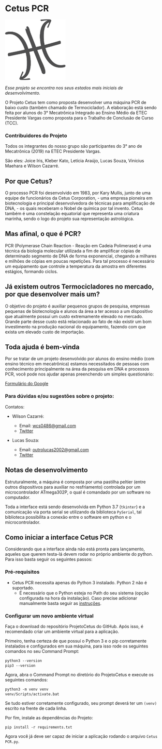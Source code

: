 # Cetus PCR
<img src="https://github.com/WilsonCazarre/ProjetoCetus/blob/master/assets/logo.png" width="200" height="200">

_Esse projeto se encontra nos seus estados mais iniciais de desenvolvimento._

O Projeto Cetus tem como proposta desenvolver uma máquina PCR de baixo custo (também chamado de Termociclador). A elaboração está sendo feita por alunos do 3° Mecatrônica Integrado ao Ensino Médio da ETEC Presidente Vargas como proposta para o Trabalho de Conclusão de Curso (TCC).

### Contribuidores do Projeto
Todos os integrantes do nosso grupo são participantes do 3° ano de Mecatrônica (2019) na ETEC Presidente Vargas. 

São eles: Joice Iris, Kleber Kato, Letícia Araújo, Lucas Souza, Vinicius Maehara e Wilson Cazarré.

## Por que Cetus?

O processo PCR foi desenvolvido em 1983, por Kary Mullis, junto de uma equipe de funcionários da Cetus Corporation, - uma empresa pioneira em biotecnologia e principal desenvolvedora de técnicas para amplificação de DNA, - os quais receberam o Nobel de química por tal invento. Cetus também é uma constelação equatorial que representa uma criatura marinha, sendo o logo do projeto sua representação astrológica.

## Mas afinal, o que é PCR?

PCR (Polymerase Chain Reaction - Reação em Cadeia Polimerase) é uma técnica da biologia molecular utilizada a fim de amplificar cópias de determinado segmento de DNA de forma exponencial, chegando a milhares e milhões de cópias em poucas repetições. Para tal processo é necessário um equipamento que controle a temperatura da amostra em diferentes estágios, formando ciclos.

## Já existem outros Termocicladores no mercado, por que desenvolver mais um?

O objetivo do projeto é auxiliar pequenos grupos de pesquisa, empresas pequenas de biotecnologia e alunos da área a ter acesso a um dispositivo que atualmente possuí um custo extremamente elevado no mercado. Grande parte desse custo está relacionado ao fato de não existir um bom investimento na produção nacional do equipamento, fazendo com que exista um elevado custo de importação.


## Toda ajuda é bem-vinda

Por se tratar de um projeto desenvolvido por alunos do ensino médio (com ensino técnico em mecatrônica) estamos necessitados de pessoas com conhecimento principalmente na área da pesquisa em DNA e processos PCR, você pode nos ajudar apenas preenchendo um simples questionário:

[Formulário do Google](https://docs.google.com/forms/d/e/1FAIpQLSeknZwfgxAJlUGq_nTI-9e_KZr4itc3aowXtJQsjgLXp6w6sQ/viewform)

### Para dúvidas e/ou sugestões sobre o projeto:

Contatos: 
- Wilson Cazarré:
  - Email: wcs0486@gmail.com
  - [Twitter](https://twitter.com/WilsonCazarre)


- Lucas Souza:
  - Email: outrolucas2002@gmail.com
  - [Twitter](https://twitter.com/lukaxfeh)


## Notas de desenvolvimento
Estruturalmente, a máquina é composta por uma pastilha peltier (entre outros dispositivos para auxiliar no resfriamento) controlada por um microcontrolador ATmega302P, o qual é comandado por um software no computador.

Toda a interface está sendo desenvolvida em Python 3.7 (`tkinter`) e a comunicação via porta
serial se utilizando da biblioteca `PySerial`, tal biblioteca possibilita a
conexão entre o software em python e o microcontrolador.

## Como iniciar a interface Cetus PCR
Considerando que a interface ainda não está pronta para lançamento, aqueles que querem testa-lá devem rodar no próprio ambiente do python.
Para isso basta seguir os seguintes passos:

### Pré-requisitos
* Cetus PCR necessita apenas do Python 3 instalado. Python 2 não é suportado.
   * É necessário que o Python esteja no Path do seu sistema (opção configurada na hora da instalação). Caso precise adicionar manualmente basta seguir as [instruções](https://python.org.br/instalacao-windows/).
   

### Configurar um novo ambiente virtual
Faça o download do repositório ProjetoCetus do GitHub.
Após isso, é recomendado criar um ambiente virtual para a aplicação.

Primeiro, tenha certeza de que possuí o Python 3 e o pip corretamente instalados e configurados em sua máquina, 
para isso rode os seguintes comandos no seu Command Prompt:

```
python3 --version
pip3 --version
```

Agora, abra o Command Prompt no diretório do ProjetoCetus e execute os seguintes comandos:

```
python3 -m venv venv
venv/Scripts/activate.bat
```

Se tudo estiver corretamente configurado, seu prompt deverá ter um `(venv)` escrito na frente de cada linha.

Por fim, instale as dependências do Projeto:

```
pip install -r requirements.txt
```

Agora você já deve ser capaz de iniciar a aplicação rodando o arquivo `Cetus PCR.py`.
